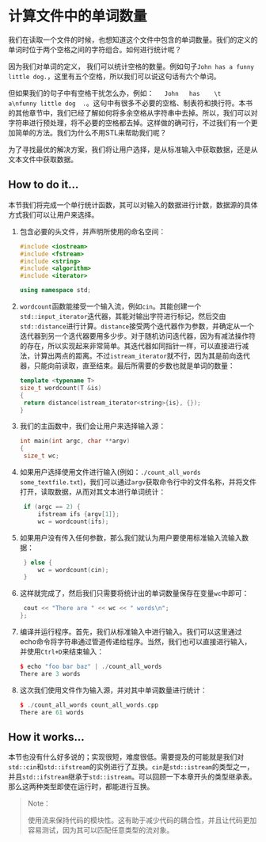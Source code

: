 # 计算文件中的单词数量

我们在读取一个文件的时候，也想知道这个文件中包含的单词数量。我们的定义的单词时位于两个空格之间的字符组合。如何进行统计呢？

因为我们对单词的定义， 我们可以统计空格的数量。例如句子`John has a funny little dog.`，这里有五个空格，所以我们可以说这句话有六个单词。

但如果我们的句子中有空格干扰怎么办，例如：`   John   has    \t   a\nfunny little dog  .`。这句中有很多不必要的空格、制表符和换行符。本书的其他章节中，我们已经了解如何将多余空格从字符串中去掉。所以，我们可以对字符串进行预处理，将不必要的空格都去掉。这样做的确可行，不过我们有一个更加简单的方法。我们为什么不用STL来帮助我们呢？

为了寻找最优的解决方案，我们将让用户选择，是从标准输入中获取数据，还是从文本文件中获取数据。

## How to do it...

本节我们将完成一个单行统计函数，其可以对输入的数据进行计数，数据源的具体方式我们可以让用户来选择。

1. 包含必要的头文件，并声明所使用的命名空间：

   ```c++
   #include <iostream>
   #include <fstream>
   #include <string>
   #include <algorithm>
   #include <iterator>

   using namespace std;
   ```

2. `wordcount`函数能接受一个输入流，例如`cin`。其能创建一个`std::input_iterator`迭代器，其能对输出字符进行标记，然后交由`std::distance`进行计算。`distance`接受两个迭代器作为参数，并确定从一个迭代器到另一个迭代器要用多少步。对于随机访问迭代器，因为有减法操作符的存在，所以实现起来非常简单。其迭代器如同指针一样，可以直接进行减法，计算出两点的距离。不过`istream_iterator`就不行，因为其是前向迭代器，只能向前读取，直至结束。最后所需要的步数也就是单词的数量：

   ```c++
   template <typename T>
   size_t wordcount(T &is)
   {
   	return distance(istream_iterator<string>{is}, {});
   }
   ```

3. 我们的主函数中，我们会让用户来选择输入源：

   ```c++
   int main(int argc, char **argv)
   {
   	size_t wc;
   ```

4. 如果用户选择使用文件进行输入(例如：`./count_all_words some_textfile.txt`)，我们可以通过`argv`获取命令行中的文件名称，并将文件打开，读取数据，从而对其文本进行单词统计：

   ```c++
   	if (argc == 2) {
   		ifstream ifs {argv[1]};
   		wc = wordcount(ifs);
   ```

5. 如果用户没有传入任何参数，那么我们就认为用户要使用标准输入流输入数据：

   ```c++
   	} else {
   		wc = wordcount(cin);
   	}	
   ```

6. 这样就完成了，然后我们只需要将统计出的单词数量保存在变量`wc`中即可：

   ```c++
   	cout << "There are " << wc << " words\n";
   };
   ```

7. 编译并运行程序。首先，我们从标准输入中进行输入。我们可以这里通过echo命令将字符串通过管道传递给程序。当然，我们也可以直接进行输入，并使用`Ctrl+D`来结束输入：

   ```c++
   $ echo "foo bar baz" | ./count_all_words
   There are 3 words
   ```

8. 这次我们使用文件作为输入源，并对其中单词数量进行统计：

   ```c++
   $ ./count_all_words count_all_words.cpp
   There are 61 words
   ```

## How it works...

本节也没有什么好多说的；实现很短，难度很低。需要提及的可能就是我们对`std::cin`和`std::ifstream`的实例进行了互换。`cin`是`std::istream`的类型之一，并且`std::ifstream`继承于`std::istream`。可以回顾一下本章开头的类型继承表。那么这两种类型即使在运行时，都能进行互换。

> Note：
>
> 使用流来保持代码的模块性。这有助于减少代码的耦合性，并且让代码更加容易测试，因为其可以匹配任意类型的流对象。